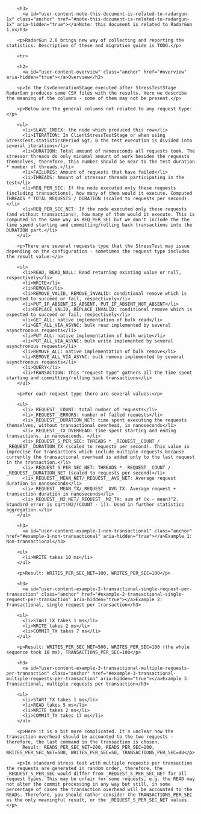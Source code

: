 ---
---

        <h3>
          <a id="user-content-note-this-document-is-related-to-radargun-1x" class="anchor" href="#note-this-document-is-related-to-radargun-1x" aria-hidden="true"></a>Note: this document is related to RadarGun 1.x</h3>

        <p>RadarGun 2.0 brings new way of collecting and reporting the statistics. Description of these and migration guide is TODO.</p>

        <hr>

        <h2>
          <a id="user-content-overview" class="anchor" href="#overview" aria-hidden="true"></a>Overview</h2>

        <p>In the CsvGenerationStage executed after StressTestStage RadarGun produces some CSV files with the results. Here we describe the meaning of the columns - some of them may not be present.</p>

        <p>Below are the general columns not related to any request type:</p>

        <ul>
          <li>SLAVE_INDEX: the node which produced this row</li>
          <li>ITERATION: In ClientStressTestStage or when using StressTest.statisticsPeriod &gt; 0 the test execution is divided into several iterations</li>
          <li>DURATION: Total amount of nanoseconds all requests took. The stressor threads do only minimal amount of work besides the requests themselves, therefore, this number should be near to the test duration * number of threads.</li>
          <li>FAILURES: Amount of requests that have failed</li>
          <li>THREADS: Amount of stressor threads participating in the test</li>
          <li>REQ_PER_SEC: If the node executed only these requests (including transactions), how many of them would it execute. Computed THREADS * TOTAL_REQUESTS / DURATION (scaled to requests per second).</li>
          <li>REQ_PER_SEC_NET: If the node executed only these requests (and without transactions), how many of them would it execute. This is computed in the same way as REQ_PER_SEC but we don't include the the time spend starting and committing/rolling back transactions into the DURATION part.</li>
        </ul>

        <p>There are several requests type that the StressTest may issue depending on the configuration - sometimes the request type includes the result value:</p>

        <ul>
          <li>READ, READ_NULL: Read returning existing value or null, respectively</li>
          <li>WRITE</li>
          <li>REMOVE</li>
          <li>REMOVE_VALID, REMOVE_INVALID: conditional remove which is expected to succeed or fail, respectively</li>
          <li>PUT_IF_ABSENT_IS_ABSENT, PUT_IF_ABSENT_NOT_ABSENT</li>
          <li>REPLACE_VALID, REPLACE_INVALID: conditional remove which is expected to succeed or fail, respectively</li>
          <li>GET_ALL: native implementation of bulk read</li>
          <li>GET_ALL_VIA_ASYNC: bulk read implemented by several asynchronous requests</li>
          <li>PUT_ALL: native implementation of bulk write</li>
          <li>PUT_ALL_VIA_ASYNC: bulk write implemented by several asynchronous requests</li>
          <li>REMOVE_ALL: native implementation of bulk remove</li>
          <li>REMOVE_ALL_VIA_ASYNC: bulk remove implemented by several asynchronous requests</li>
          <li>QUERY</li>
          <li>TRANSACTION: this "request type" gathers all the time spent starting and committing/rolling back transactions</li>
        </ul>

        <p>For each request type there are several values:</p>

        <ul>
          <li>_REQUEST__COUNT: total number of requests</li>
          <li>_REQUEST__ERRORS: number of failed requests</li>
          <li>_REQUEST__DURATION_NET: time spent executing the requests themselves, without transactional overhead, in nanoseconds</li>
          <li>_REQUEST__TX_OVERHEAD: time spent starting and ending transactions, in nanoseconds. </li>
          <li>_REQUEST_S_PER_SEC: THREADS * _REQUEST__COUNT / _REQUEST__DURATION_TX (scaled to requests per second). This value is imprecise for transactions which include multiple requests because currently the transactional overhead is added only to the last request in the transaction.</li>
          <li>_REQUEST_S_PER_SEC_NET: THREADS * _REQUEST__COUNT / _REQUEST__DURATION_NET (scaled to requests per second)</li>
          <li>_REQUEST__MEAN_NET/_REQUEST__AVG_NET: Average request duration in nanoseconds</li>
          <li>_REQUEST__MEAN_TX/_REQUEST__AVG_TX: Average request + transaction duration in nanoseconds</li>
          <li>_REQUEST__M2_NET/_REQUEST__M2_TX: sum of (x - mean)^2. Standard error is sqrt(M2/(COUNT - 1)). Used in further statistics aggregation.</li>
        </ul>

        <h3>
          <a id="user-content-example-1-non-transactional" class="anchor" href="#example-1-non-transactional" aria-hidden="true"></a>Example 1: Non-transactional</h3>

        <ul>
          <li>WRITE takes 10 ms</li>
        </ul>

        <p>Result: WRITES_PER_SEC_NET=100, WRITES_PER_SEC=100</p>

        <h3>
          <a id="user-content-example-2-transactional-single-request-per-transaction" class="anchor" href="#example-2-transactional-single-request-per-transaction" aria-hidden="true"></a>Example 2: Transactional, single request per transaction</h3>

        <ul>
          <li>START_TX takes 1 ms</li>
          <li>WRITE takes 2 ms</li>
          <li>COMMIT_TX takes 7 ms</li>
        </ul>

        <p>Result: WRITES_PER_SEC_NET=500, WRITES_PER_SEC=100 (the whole sequence took 10 ms), TRANSACTIONS_PER_SEC=100</p>

        <h3>
          <a id="user-content-example-3-transactional-multiple-requests-per-transaction" class="anchor" href="#example-3-transactional-multiple-requests-per-transaction" aria-hidden="true"></a>Example 3: Transactional, multiple requests per transaction</h3>

        <ul>
          <li>START_TX takes 1 ms</li>
          <li>READ takes 5 ms</li>
          <li>WRITE takes 2 ms</li>
          <li>COMMIT_TX takes 17 ms</li>
        </ul>

        <p>Here it is a bit more complicated. It's unclear how the transaction overhead should be accounted to the two requests - therefore, the last command in the transaction is chosen.
          Result: READS_PER_SEC_NET=200, READS_PER_SEC=200, WRITES_PER_SEC_NET=500, WRITES_PER_SEC=50, TRANSACTIONS_PER_SEC=40</p>

        <p>In standard stress test with multiple requests per transaction the requests are generated in random order, therefore, the _REQUEST_S_PER_SEC would differ from _REQUEST_S_PER_SEC_NET for all request types. This may be unfair for some requests, e.g. the READ may not alter the commit processing in any way but still, in some percentage of cases the transaction overhead will be accounted to the READs. Therefore, you should rather consider the TRANSACTIONS_PER_SEC as the only meaningful result, or the _REQUEST_S_PER_SEC_NET values.</p>


